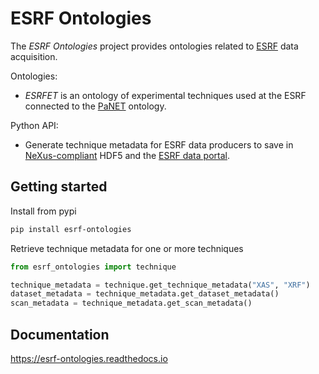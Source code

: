 # ESRF Ontologies

The *ESRF Ontologies* project provides ontologies related to [ESRF](https://esrf.fr/) data acquisition.

Ontologies:

* *ESRFET* is an ontology of experimental techniques used at the ESRF connected to
  the [PaNET](https://doi.org/10.5281/zenodo.4806026) ontology.

Python API:

* Generate technique metadata for ESRF data producers to save in [NeXus-compliant](https://www.nexusformat.org/)
  HDF5 and the [ESRF data portal](https://data.esrf.fr).

## Getting started

Install from pypi

```bash
pip install esrf-ontologies
```

Retrieve technique metadata for one or more techniques

```python
from esrf_ontologies import technique

technique_metadata = technique.get_technique_metadata("XAS", "XRF")
dataset_metadata = technique_metadata.get_dataset_metadata()
scan_metadata = technique_metadata.get_scan_metadata()
```

## Documentation

https://esrf-ontologies.readthedocs.io

